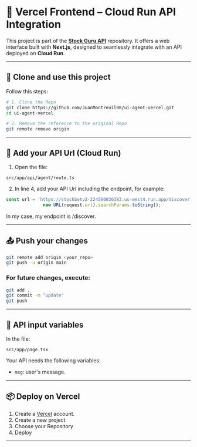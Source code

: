 # 🧠 Vercel Frontend – Cloud Run API Integration

This project is part of the [**Stock Guru API**](https://github.com/JuanMontreuil08/stock-guru-api) repository. It offers a web interface built with **Next.js**, designed to seamlessly integrate with an API deployed on **Cloud Run**.

---

## 🚀 Clone and use this project

Follow this steps:

```bash
# 1. Clone the Repo
git clone https://github.com/JuanMontreuil08/ui-agent-vercel.git
cd ui-agent-vercel

# 2. Remove the reference to the original Repo
git remote remove origin
```

---

## 🔗 Add your API Url (Cloud Run)

1. Open the file:

```
src/app/api/agent/route.ts
```

2. In line 4, add your API Url including the endpoint, for example:

```ts
const url = 'https://stockbotv2-224560036383.us-west4.run.app/discover?' +
              new URL(request.url).searchParams.toString();
```

In my case, my endpoint is /discover.

---

## 📤 Push your changes

```bash
git remote add origin <your_repo>
git push -u origin main
```

### For future changes, execute:

```bash
git add .
git commit -m "update"
git push
```

---

## 💬 API input variables

In the file:

```
src/app/page.tsx
```

Your API needs the following variables:

- `msg`: user's message.

---

## 📦 Deploy on Vercel

1. Create a [Vercel](https://vercel.com/) account.
2. Create a new project
3. Choose your Repository
4. Deploy

---
